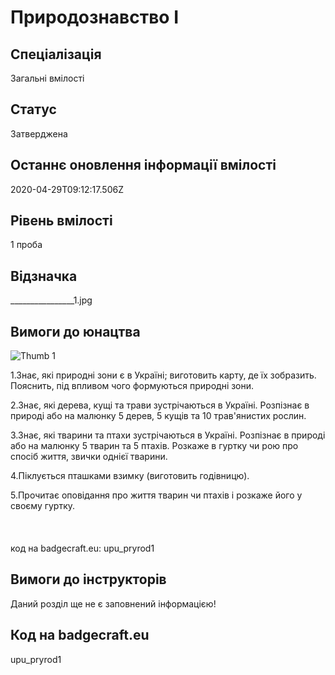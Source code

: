 # Природознавство І

## Спеціалізація

Загальні вмілості

## Статус

Затверджена

## Останнє оновлення інформації вмілості

2020-04-29T09:12:17.506Z

## Рівень вмілості

1 проба

## Відзначка

________________1.jpg

## Вимоги до юнацтва

<p><img alt="Thumb                 1" src="/uploads/textareas/bootsy/image/64/small________________-1.jpg"><br></p><p>1.Знає, які природні зони є в Україні; виготовить карту,
де їх зобразить. Пояснить, під впливом чого формуються природні зони.</p>

<p>2.Знає, які дерева, кущі та трави зустрічаються в Україні.
Розпізнає в природі або на малюнку 5 дерев, 5 кущів та 10 трав'янистих рослин.</p>

<p>3.Знає, які тварини та птахи зустрічаються в Україні.
Розпізнає в природі або на малюнку 5 тварин та 5 птахів. Розкаже в гуртку чи
рою про спосіб життя, звички однієї тварини.</p>

<p>4.Піклується пташками взимку (виготовить годівни­цю).</p>

5.Прочитає оповідання про
життя тварин чи птахів і розкаже його у своєму гуртку.<br><br><br><br>код на badgecraft.eu: upu_pryrod1<br>

## Вимоги до інструкторів

Даний розділ ще не є заповнений інформацією!

## Код на badgecraft.eu

upu_pryrod1